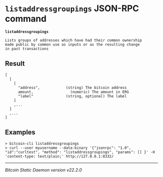 `listaddressgroupings` JSON-RPC command
=======================================

**`listaddressgroupings`**

```
Lists groups of addresses which have had their common ownership
made public by common use as inputs or as the resulting change
in past transactions
```

Result
------

```
[
  [
    [
      "address",            (string) The bitcoin address
      amount,                 (numeric) The amount in ERG
      "label"               (string, optional) The label
    ]
    ,...
  ]
  ,...
]
```

Examples
--------

```
> bitcoin-cli listaddressgroupings
> curl --user myusername --data-binary '{"jsonrpc": "1.0", "id":"curltest", "method": "listaddressgroupings", "params": [] }' -H 'content-type: text/plain;' http://127.0.0.1:8332/
```

***

*Bitcoin Static Daemon version v22.2.0*
